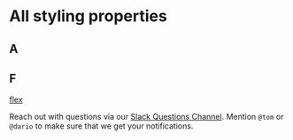 # All styling properties

## A

## F

[flex](Flex.md)

Reach out with questions via our [Slack Questions Channel](https://slack.viewsdx.com/).
Mention `@tom` or `@dario` to make sure that we get your notifications.
